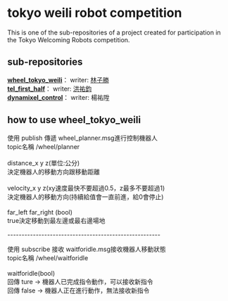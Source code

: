 # tokyo weili robot competition
This is one of the sub-repositories of a project created for participation in the Tokyo Welcoming Robots competition.
## sub-repositories
**[wheel_tokyo_weili](https://github.com/zisheng7777/wheel_tokyo_weili)**： writer: [林子勝](https://github.com/zisheng7777) <br>
**[tel_first_half](https://github.com/zisheng7777/tel_first_half)**： writer: [洪祐鈞](https://github.com/Sylvexia) <br>
**[dynamixel_control](https://github.com/zisheng7777/dynamixel_control)**： writer: 楊祐陞 <br>

## how to use wheel_tokyo_weili
使用 publish 傳遞 wheel_planner.msg進行控制機器人<br>
topic名稱 /wheel/planner<br>
<br>
distance_x y z(單位:公分)<br>
決定機器人的移動方向跟移動距離<br>
<br>
velocity_x y z(xy速度最快不要超過0.5，z最多不要超過1)<br>
決定機器人的移動方向(持續給值會一直前進，給0會停止)<br>
<br>
far_left far_right (bool)<br>
true決定移動到最左邊或最右邊場地<br>

------------------------------------------------------<br>

使用 subscribe 接收 waitforidle.msg接收機器人移動狀態<br>
topic名稱 /wheel/waitforidle<br>
<br>
waitforidle(bool)<br>
回傳 ture -> 機器人已完成指令動作，可以接收新指令<br>
回傳 false -> 機器人正在進行動作，無法接收新指令<br>
